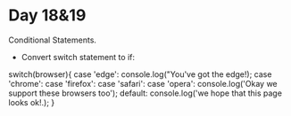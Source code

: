 # Day 18&19

Conditional Statements.

- Convert switch statement to if:

switch(browser){
    case 'edge':
    console.log("You've got the edge!);
    case 'chrome':
    case 'firefox':
    case 'safari':
    case 'opera':
    console.log('Okay we support these browsers too');
    default:
    console.log('we hope that this page looks ok!.);
}